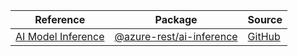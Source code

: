 | Reference | Package | Source |
|---|---|---|
|[AI Model Inference](ai-inference-rest-readme.md)|[@azure-rest/ai-inference](https://www.npmjs.com/package/@azure-rest/ai-inference)|[GitHub](https://github.com/Azure/azure-sdk-for-js/blob/main/sdk/ai/ai-inference-rest)|
